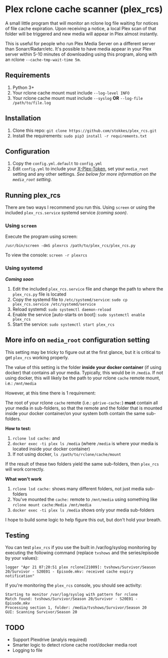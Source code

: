 # Plex rclone cache scanner (plex_rcs)

A small little program that will monitor an rclone log file waiting for notices of file cache expiration. Upon receiving a notice, a local Plex scan of that folder will be triggered and new media will appear in Plex almost instantly.

This is useful for people who run Plex Media Server on a different server than Sonarr/Radarr/etc. It's possible to have media appear in your Plex server within 5-10 minutes of downloading using this program, along with an rclone `--cache-tmp-wait-time 5m`.

## Requirements

1. Python 3+
2. Your rclone cache mount must include `--log-level INFO`
3. Your rclone cache mount must include `--syslog` **OR** `--log-file /path/to/file.log`

## Installation

1. Clone this repo: `git clone https://github.com/stokkes/plex_rcs.git`
2. Install the requirements: `sudo pip3 install -r requirements.txt`

## Configuration

1. Copy the `config.yml.default` to `config.yml`
2. Edit `config.yml` to include your [X-Plex-Token](https://support.plex.tv/articles/204059436-finding-an-authentication-token-x-plex-token/), set your `media_root` setting and any other settings. _See below for more information on the `media_root` setting_.

## Running plex_rcs

There are two ways I recommend you run this. Using `screen` or using the included `plex_rcs.service` systemd service _(coming soon)_.

### Using `screen`

Execute the program using screen:

`/usr/bin/screen -dmS plexrcs /path/to/plex_rcs/plex_rcs.py`

To view the console: `screen -r plexrcs`

### Using systemd

_**Coming soon**_

1. Edit the included `plex_rcs.service` file and change the path to where the `plex_rcs.py` file is located
2. Copy the systemd file to `/etc/systemd/service`: `sudo cp plex_rcs.service /etc/systemd/service`
3. Reload systemd: `sudo systemctl daemon-reload`
4. Enable the service [auto-starts on boot]: `sudo systemctl enable plex_rcs`
5. Start the service: `sudo systemctl start plex_rcs`

## More info on `media_root` configuration setting

This setting may be tricky to figure out at the first glance, but it is critical to get `plex_rcs` working properly. 

The value of this setting is the folder **inside your docker container** (if using docker) that contains all your media. Typically, this would be in `/media`. If not using docker, this will likely be the path to your rclone `cache` remote mount, i.e.: `/mnt/media`

However, at this time there is 1 requirement:

The root of your rclone `cache` remote (i.e.: `gdrive-cache:`) **must** contain all your media in sub-folders, so that the remote and the folder that is mounted inside your docker container/on your system both contain the same sub-folders.

**How to test:**

1. `rclone lsd cache:` and
2. `docker exec -ti plex ls /media` (where `/media` is where your media is located inside your docker container)
3. If not using docker, `ls /path/to/rclone/cache/mount`

If the result of these two folders yield the same sub-folders, then `plex_rcs` will work correctly.

**What won't work**

1. `rclone lsd cache:` shows many different folders, not just media sub-folders
2. You've mounted the `cache:` remote to `/mnt/media` using something like `rclone mount cache:Media /mnt/media`
2. `docker exec -ti plex ls /media` shows only your media sub-folders

I hope to build some logic to help figure this out, but don't hold your breath.

## Testing

You can test `plex_rcs` if you use the built in /var/log/syslog monitoring by executing the following command (replace `tvshows` and the series/episode by your values):

`logger "Apr 21 07:20:51 plex rclone[21009]: tvshows/Survivor/Season 20/Survivor - S20E01 - Episode.mkv: received cache expiry notification"`

If you're monitoring the `plex_rcs` console, you should see activity:

```
Starting to monitor /var/log/syslog with pattern for rclone                                                             
Match found: tvshows/Survivor/Season 20/Survivor - S20E01 - Episode.mkv
Processing section 1, folder: /media/tvshows/Survivor/Season 20
GUI: Scanning Survivor/Season 20
```

## TODO

* Support Plexdrive (analyis required)
* Smarter logic to detect rclone cache root/docker media root
* Logging to file 
